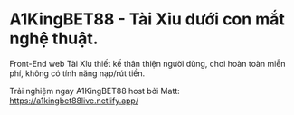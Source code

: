 # A1KingBET88 - Tài Xỉu dưới con mắt nghệ thuật.
Front-End web Tài Xỉu thiết kế thân thiện người dùng, chơi hoàn toàn miễn phí, không có tính năng nạp/rút tiền.

Trải nghiệm ngay A1KingBET88 host bởi Matt: https://a1kingbet88live.netlify.app/

